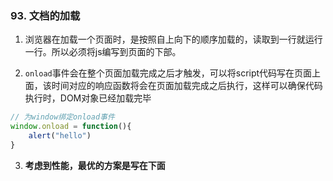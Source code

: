 ### 93. 文档的加载
1. 浏览器在加载一个页面时，是按照自上向下的顺序加载的，读取到一行就运行一行。所以必须将js编写到页面的下部。

2. `onload`事件会在整个页面加载完成之后才触发，可以将script代码写在页面上面，该时间对应的响应函数将会在页面加载完成之后执行，这样可以确保代码执行时，DOM对象已经加载完毕
```js
// 为window绑定onload事件
window.onload = function(){
    alert("hello")
}
```

3. **考虑到性能，最优的方案是写在下面**
